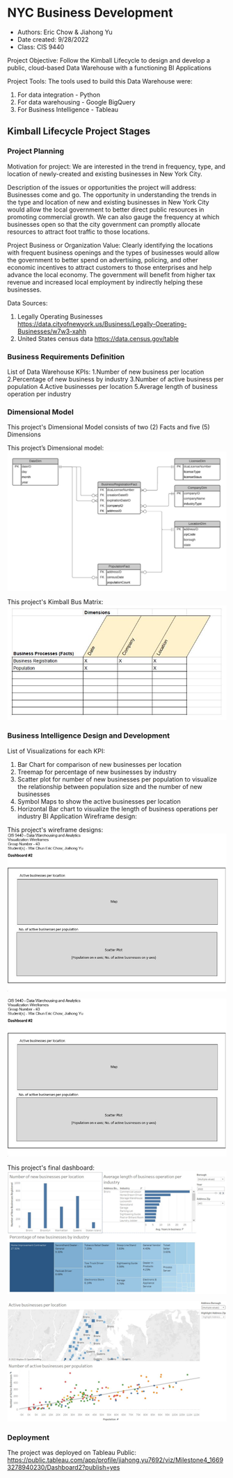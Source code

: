 # NYC Business Development
- Authors: Eric Chow & Jiahong Yu
- Date created: 9/28/2022
- Class: CIS 9440
 
Project Objective: Follow the Kimball Lifecycle to design and develop a public, cloud-based Data Warehouse with a functioning BI Applications
 
Project Tools:
The tools used to build this Data Warehouse were: 
1. For data integration - Python
2. For data warehousing - Google BigQuery
3. For Business Intelligence - Tableau
 
## Kimball Lifecycle Project Stages


### Project Planning
 
Motivation for project:
We are interested in the trend in frequency, type, and location of newly-created and existing businesses in New York City.


Description of the issues or opportunities the project will address:
Businesses come and go. The opportunity in understanding the trends in the type and location of new and existing businesses in New York City would allow the local government to better direct public resources in promoting commercial growth.
We can also gauge the frequency at which businesses open so that the city government can promptly allocate resources to attract foot traffic to those locations.


Project Business or Organization Value:
Clearly identifying the locations with frequent business openings and the types of businesses would allow the government to better spend on advertising, policing, and other economic incentives to attract customers to those enterprises and help advance the local economy.
The government will benefit from higher tax revenue and increased local employment by indirectly helping these businesses.


Data Sources:
1. Legally Operating Businesses
https://data.cityofnewyork.us/Business/Legally-Operating-Businesses/w7w3-xahh
2. United States census data
https://data.census.gov/table
 
### Business Requirements Definition


List of Data Warehouse KPIs:
1.Number of new business per location
2.Percentage of new business by industry
3.Number of active business per population
4.Active businesses per location
5.Average length of business operation per industry


### Dimensional Model


This project's Dimensional Model consists of two (2) Facts and five (5) Dimensions
 
This project’s Dimensional model:
![Alt text](https://github.com/wchow4/nyc_business_dev_data_warehouse/blob/main/CIS%209440%20-%20Milestone%202%20-%20Dimensional%20Model_20221013%20v3.0.JPG)


This project's Kimball Bus Matrix:
![Alt text](https://github.com/wchow4/nyc_business_dev_data_warehouse/blob/main/CIS%209440%20-%20Kimball%20BUS%20Matrix%20Template%20-%20Chow%26Yu_20221013%20v2.0.JPG)


### Business Intelligence Design and Development


List of Visualizations for each KPI:
1. Bar Chart for comparison of new businesses per location
2. Treemap for percentage of new businesses by industry
3. Scatter plot for number of new businesses per population to visualize the relationship between population size and the number of new businesses
4. Symbol Maps to show the active businesses per location
5. Horizontal Bar chart to visualize the length of business operations per industry
BI Application Wireframe design:


This project's wireframe designs:
![Alt text](https://github.com/wchow4/nyc_business_dev_data_warehouse/blob/main/CIS9440_Fall22_Wireframe_Dashboard_2.JPG)

![Alt text](https://github.com/wchow4/nyc_business_dev_data_warehouse/blob/main/CIS9440_Fall22_Wireframe_Dashboard_2.JPG)
 

This project's final dashboard:
![Alt text](https://github.com/wchow4/nyc_business_dev_data_warehouse/blob/main/CIS9440_Fall22_Dashboard_1_Screenshot.JPG)

![Alt text](https://github.com/wchow4/nyc_business_dev_data_warehouse/blob/main/CIS9440_Fall22_Dashboard_2_Screenshot.JPG)


### Deployment
 
The project was deployed on Tableau Public: 
https://public.tableau.com/app/profile/jiahong.yu7692/viz/Milestone4_16693278940230/Dashboard2?publish=yes
